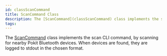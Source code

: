 ```yaml
---
id: classScanCommand
title: ScanCommand Class
description: The [ScanCommand](classScanCommand) class implements the scan CLI command, by scanning for nearby Pokit Bluetooth devices.
tags:
---
```

The [ScanCommand](classScanCommand) class implements the scan CLI command, by scanning for nearby Pokit Bluetooth devices.
When devices are found, they are logged to stdout in the chosen format.



